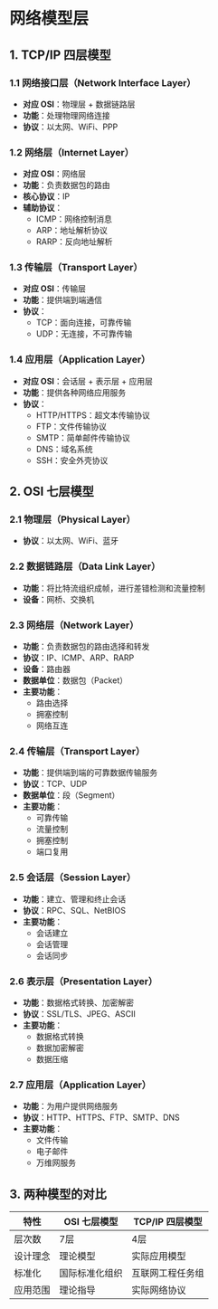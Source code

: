 # 网络模型层



## 1. TCP/IP 四层模型

### 1.1 网络接口层（Network Interface Layer）
- **对应 OSI**：物理层 + 数据链路层
- **功能**：处理物理网络连接
- **协议**：以太网、WiFi、PPP

### 1.2 网络层（Internet Layer）
- **对应 OSI**：网络层
- **功能**：负责数据包的路由
- **核心协议**：IP
- **辅助协议**：
  - ICMP：网络控制消息
  - ARP：地址解析协议
  - RARP：反向地址解析

### 1.3 传输层（Transport Layer）
- **对应 OSI**：传输层
- **功能**：提供端到端通信
- **协议**：
  - TCP：面向连接，可靠传输
  - UDP：无连接，不可靠传输

### 1.4 应用层（Application Layer）
- **对应 OSI**：会话层 + 表示层 + 应用层
- **功能**：提供各种网络应用服务
- **协议**：
  - HTTP/HTTPS：超文本传输协议
  - FTP：文件传输协议
  - SMTP：简单邮件传输协议
  - DNS：域名系统
  - SSH：安全外壳协议
## 2. OSI 七层模型

### 2.1 物理层（Physical Layer）
- **协议**：以太网、WiFi、蓝牙


### 2.2 数据链路层（Data Link Layer）
- **功能**：将比特流组织成帧，进行差错检测和流量控制
- **设备**：网桥、交换机

### 2.3 网络层（Network Layer）
- **功能**：负责数据包的路由选择和转发
- **协议**：IP、ICMP、ARP、RARP
- **设备**：路由器
- **数据单位**：数据包（Packet）
- **主要功能**：
  - 路由选择
  - 拥塞控制
  - 网络互连

### 2.4 传输层（Transport Layer）
- **功能**：提供端到端的可靠数据传输服务
- **协议**：TCP、UDP
- **数据单位**：段（Segment）
- **主要功能**：
  - 可靠传输
  - 流量控制
  - 拥塞控制
  - 端口复用

### 2.5 会话层（Session Layer）
- **功能**：建立、管理和终止会话
- **协议**：RPC、SQL、NetBIOS
- **主要功能**：
  - 会话建立
  - 会话管理
  - 会话同步

### 2.6 表示层（Presentation Layer）
- **功能**：数据格式转换、加密解密
- **协议**：SSL/TLS、JPEG、ASCII
- **主要功能**：
  - 数据格式转换
  - 数据加密解密
  - 数据压缩

### 2.7 应用层（Application Layer）
- **功能**：为用户提供网络服务
- **协议**：HTTP、HTTPS、FTP、SMTP、DNS
- **主要功能**：
  - 文件传输
  - 电子邮件
  - 万维网服务

## 3. 两种模型的对比

| 特性 | OSI 七层模型 | TCP/IP 四层模型 |
|------|-------------|----------------|
| 层次数 | 7层 | 4层 |
| 设计理念 | 理论模型 | 实际应用模型 |
| 标准化 | 国际标准化组织 | 互联网工程任务组 |
| 应用范围 | 理论指导 | 实际网络协议 |

